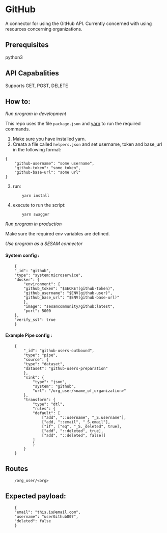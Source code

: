 # GitHub
A connector for using the GitHub API. Currently concerned with using resources concerning organizations.

## Prerequisites
python3

## API Capabalities
Supports GET, POST, DELETE

## How to:

*Run program in development*

This repo uses the file ```package.json``` and [yarn](https://yarnpkg.com/lang/en/) to run the required commands.

1. Make sure you have installed yarn.
2. Creata a file called ```helpers.json``` and set username, token and base_url in the following format:
```
{
    "github-username": "some username",
    "github-token": "some token",
    "github-base-url": "some url"
}
```
3. run:
    ```
        yarn install
    ```
4. execute to run the script:
    ```
        yarn swagger
    ```

*Run program in production*

Make sure the required env variables are defined.

*Use program as a SESAM connector*

#### System config :

```
    {
    "_id": "github",
    "type": "system:microservice",
    "docker": {
        "environment": {
        "github_token": "$SECRET(github-token)",
        "github_username": "$ENV(github-user)",
        "github_base_url": "$ENV(github-base-url)"
        },
        "image": "sesamcommunity/github:latest",
        "port": 5000
    },
    "verify_ssl": true
    }
```

#### Example Pipe config :

```
    {
        "_id": "github-users-outbound",
        "type": "pipe",
        "source": {
        "type": "dataset",
        "dataset": "github-users-preparation"
        },
        "sink": {
            "type": "json",
            "system": "github",
            "url": "/org_user/<name_of_organization>"
        },
        "transform": {
            "type": "dtl",
            "rules": {
            "default": [
                ["add", "::username", "_S.username"],
                ["add, "::email", "_S.email"],
                ["if", ["eq", "_S._deleted", true],
                ["add", "::deleted", true],
                ["add", "::deleted", false]]
            ]
            }
        }
    }
```

## Routes
```
    /org_user/<org>
```

## Expected payload:
```
    {
	"email": "this.is@email.com",
	"username": "userGithub007",
	"deleted": false
    }
```
